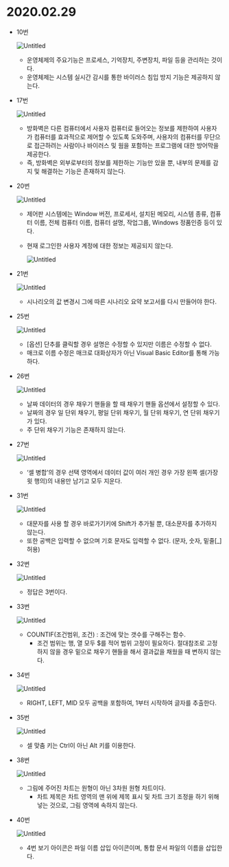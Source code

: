 # 2020.02.29

- 10번
    
    ![Untitled](2020_02_29/Untitled.png)
    
    - 운영체제의 주요기능은 프로세스, 기억장치, 주변장치, 파일 등을 관리하는 것이다.
    - 운영체제는 시스템 실시간 감시를 통한 바이러스 침입 방지 기능은 제공하지 않는다.
- 17번
    
    ![Untitled](2020_02_29/Untitled%201.png)
    
    - 방화벽은 다른 컴퓨터에서 사용자 컴퓨터로 들어오는 정보를 제한하여 사용자가 컴퓨터를 효과적으로 제어할 수 있도록 도와주며, 사용자의 컴퓨터를 무단으로 접근하려는 사람이나 바이러스 및 웜을 포함하는 프로그램에 대한 방어막을 제공한다.
    - 즉, 방화벽은 외부로부터의 정보를 제한하는 기능만 있을 뿐, 내부의 문제를 감지 및 해결하는 기능은 존재하지 않는다.
- 20번
    
    ![Untitled](2020_02_29/Untitled%202.png)
    
    - 제어판 시스템에는 Window 버전, 프로세서, 설치된 메모리, 시스템 종류, 컴퓨터 이름, 전체 컴퓨터 이름, 컴퓨터 설명, 작업그룹, Windows 정품인증 등이 있다.
    - 현재 로그인한 사용자 계정에 대한 정보는 제공되지 않는다.
        
        ![Untitled](2020_02_29/Untitled%203.png)
        
- 21번
    
    ![Untitled](2020_02_29/Untitled%204.png)
    
    - 시나리오의 값 변경시 그에 따른 시나리오 요약 보고서를 다시 만들어야 한다.
- 25번
    
    ![Untitled](2020_02_29/Untitled%205.png)
    
    - [옵션] 단추를 클릭할 경우 설명은 수정할 수 있지만 이름은 수정할 수 없다.
    - 매크로 이름 수정은 매크로 대화상자가 아닌 Visual Basic Editor를 통해 가능하다.
- 26번
    
    ![Untitled](2020_02_29/Untitled%206.png)
    
    - 날짜 데이터의 경우 채우기 핸들을 할 때 채우기 핸들 옵션에서 설정할 수 있다.
    - 날짜의 경우 일 단위 채우기, 평일 단위 채우기, 월 단위 채우기, 연 단위 채우기가 있다.
    - 주 단위 채우기 기능은 존재하지 않는다.
- 27번
    
    ![Untitled](2020_02_29/Untitled%207.png)
    
    - ‘셀 병합’의 경우 선택 영역에서 데이터 값이 여러 개인 경우 가장 왼쪽 셀(가장 윗 행의)의 내용만 남기고 모두 지운다.
- 31번
    
    ![Untitled](2020_02_29/Untitled%208.png)
    
    - 대문자를 사용 할 경우 바로가기키에 Shift가 추가될 뿐, 대소문자를 추가하지 않는다.
    - 또한 공백은 입력할 수 없으며 기호 문자도 입력할 수 없다. (문자, 숫자, 밑줄[_] 허용)
- 32번
    
    ![Untitled](2020_02_29/Untitled%209.png)
    
    - 정답은 3번이다.
- 33번
    
    ![Untitled](2020_02_29/Untitled%2010.png)
    
    - COUNTIF(조건범위, 조건) : 조건에 맞는 갯수를 구해주는 함수.
        - 조건 범위는 행, 열 모두 $를 적어 범위 고정이 필요하다. 절대참조로 고정하지 않을 경우 밑으로 채우기 핸들을 해서 결과값을 채웠을 때 변하지 않는다.
- 34번
    
    ![Untitled](2020_02_29/Untitled%2011.png)
    
    - RIGHT, LEFT, MID 모두 공백을 포함하여, 1부터 시작하여 글자를 추출한다.
- 35번
    
    ![Untitled](2020_02_29/Untitled%2012.png)
    
    - 셀 맞춤 키는 Ctrl이 아닌 Alt 키를 이용한다.
- 38번
    
    ![Untitled](2020_02_29/Untitled%2013.png)
    
    - 그림에 주어진 차트는 원형이 아닌 3차원 원형 차트이다.
        - 차트 제목은 차트 영역의 맨 위에 제목 표시 및 차트 크기 조정을 하기 위해 넣는 것으로, 그림 영역에 속하지 않는다.
- 40번
    
    ![Untitled](2020_02_29/Untitled%2014.png)
    
    - 4번 보기 아이콘은 파일 이름 삽입 아이콘이며, 통합 문서 파일의 이름을 삽입한다.